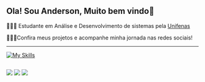 
## Ola! Sou Anderson, Muito bem vindo👋

🧑🏻‍🎓 Estudante em Análise e Desenvolvimento de sistemas pela [Unifenas](https://www.unifenas.br/) 

🧑🏻‍💻Confira meus projetos e acompanhe minha jornada nas redes sociais!  
                   
*****

[![My Skills](https://skillicons.dev/icons?i=html,css,python,cs,dotnet,mysql,git)](https://skillicons.dev)

##

<div> 
  <a href="https://www.instagram.com/andin_azola_" target="_blank"><img src="https://img.shields.io/badge/-Instagram-%23E4405F?style=for-the-badge&logo=instagram&logoColor=white" target="_blank"></a>
  <a href = "mailto:andersonazolacontato@gmail.com"><img src="https://img.shields.io/badge/-Gmail-%23333?style=for-the-badge&logo=gmail&logoColor=white" target="_blank"></a>
  <a href="https://www.linkedin.com/in/anderson-azola-b469bb295/" target="_blank"><img src="https://img.shields.io/badge/-LinkedIn-%230077B5?style=for-the-badge&logo=linkedin&logoColor=white" target="_blank"></a> 
  
</div>


